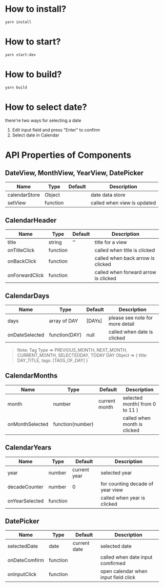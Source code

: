 # How to install?
```bash
yarn install
```

# How to start?
```bash
yarn start:dev
```

# How to build?
```bash
yarn build
```

# How to select date?
there're two ways for selecting a date
1. Edit input field and press "Enter" to confirm
2. Select date in Calendar


# API Properties of Components

## DateView, MonthView, YearView, DatePicker
Name | Type | Default | Description
-----| ---- | ---- | -----
calendarStore| Object | | date data store
setView | function | | called when view is updated

## CalendarHeader
Name | Type | Default | Description
-----| ---- | ---- | -----
title| string | '' | title for a view
onTitleClick | function |  | called when title is clicked
onBackClick | function |  | called when back arrow is clicked
onForwardClick | function |  | called when forward arrow is clicked

## CalendarDays

Name | Type | Default | Description
-----| ---- | ---- | -----
days| array of DAY | [DAYs] | please see note for more detail
onDateSelected | function(DAY) | null | called when date is clicked

> Note:
> Tag Type => PREVIOUS_MONTH, NEXT_MONTH, CURRENT_MONTH, SELECTEDDAY, TODAY
> DAY Object => { title: DAY_TITLE, tags: [TAGS_OF_DAY] }

## CalendarMonths
Name | Type | Default | Description
-----| ---- | ---- | -----
month| number | current month | selected month( from 0 to 11 )
onMonthSelected| function(number) | | called when month is clicked

## CalendarYears
Name | Type | Default | Description
-----| ---- | ---- | -----
year| number | current year | selected year
decadeCounter | number | 0 | for counting decade of year view
onYearSelected | function | | called when year is clicked

## DatePicker
Name | Type | Default | Description
-----| ---- | ---- | -----
selectedDate | date | current date | selected date
onDateComfirm | function | | called when date input comfirmed
onInputClick | function | | open calendar when input field click
